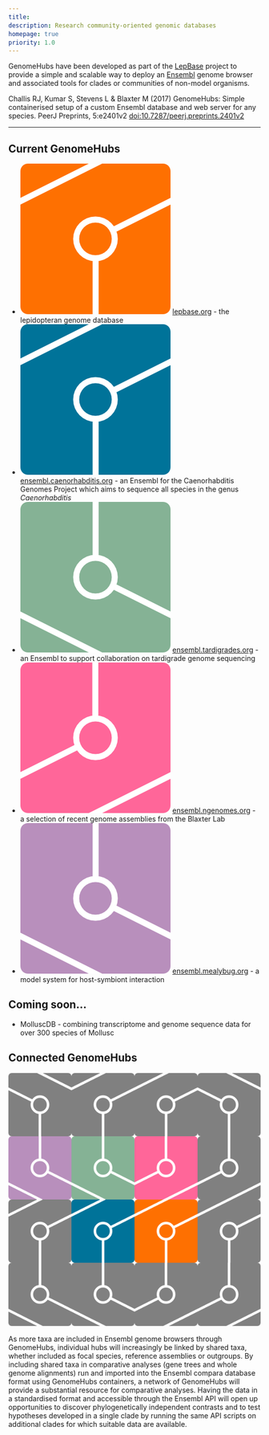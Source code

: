 ```yaml
---
title:
description: Research community-oriented genomic databases
homepage: true
priority: 1.0
---
```


GenomeHubs have been developed as part of the [LepBase](http://lepbase.org) project to provide a simple and scalable way to deploy an [Ensembl](http://www.ensembl.org) genome browser and associated tools for clades or communities of non-model organisms.

Challis RJ, Kumar S, Stevens L & Blaxter M (2017) GenomeHubs: Simple containerised setup of a custom Ensembl database and web server for any species. PeerJ Preprints, 5:e2401v2 [doi:10.7287/peerj.preprints.2401v2](https://doi.org/10.7287/peerj.preprints.2401v2)
<hr/>

## Current GenomeHubs

* ![lepbase](lepbase.png) [lepbase.org](http://lepbase.org) - the lepidopteran genome database
* ![cgp](cgp.png) [ensembl.caenorhabditis.org](http://ensembl.caenorhabditis.org) - an Ensembl for the Caenorhabditis Genomes Project which aims to sequence all species in the genus *Caenorhabditis*
* ![tardibase](tardibase.png) [ensembl.tardigrades.org](http://ensembl.tardigrades.org) - an Ensembl to support collaboration on tardigrade genome sequencing
* ![ngenomes](ngenomes.png) [ensembl.ngenomes.org](http://ensembl.ngenomes.org) - a selection of recent genome assemblies from the Blaxter Lab
* ![mealybugbase](mealybugbase.png) [ensembl.mealybug.org](http://ensembl.mealybug.org) - a model system for host-symbiont interaction

## Coming soon...
* MolluscDB - combining transcriptome and genome sequence data for over 300 species of Mollusc

## Connected GenomeHubs

![Linking GenomeHubs](genomehubs-logo-multi.png)

As more taxa are included in Ensembl genome browsers through GenomeHubs, individual hubs will increasingly be linked by shared taxa, whether included as focal species, reference assemblies or outgroups.
By including shared taxa in comparative analyses (gene trees and whole genome alignments) run and imported into the Ensembl compara database format using GenomeHubs containers, a
network of GenomeHubs will provide a substantial resource for comparative analyses. Having the data in a standardised format and accessible through the Ensembl API will open up opportunities to discover
phylogenetically independent contrasts and to test hypotheses developed in a single clade by running the same API scripts on additional clades for which suitable data are available.
